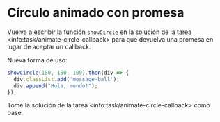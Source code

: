 # Círculo animado con promesa

Vuelva a escribir la función `showCircle` en la solución de la tarea &lt;info:task/animate-circle-callback&gt; para que devuelva una promesa en lugar de aceptar un callback.

Nueva forma de uso:

```javascript
showCircle(150, 150, 100).then(div => {
  div.classList.add('message-ball');
  div.append("Hola, mundo!");
});
```

Tome la solución de la tarea &lt;info:task/animate-circle-callback&gt; como base.

